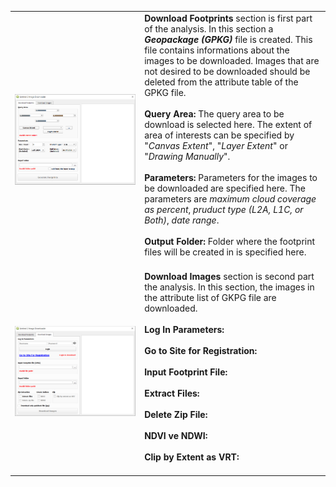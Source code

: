<table>
  <tr>
    <td><img width="1750" src="./images/image1.PNG"></td>
    <td>
      <b>Download Footprints</b> section is first part of the analysis. In this section a <i><b>Geopackage (GPKG)</b></i> file is created. This file contains informations about the images to be downloaded. Images that are not desired to be downloaded should be deleted from the attribute table of the GPKG file.<br/><br/>
      <b>Query Area:</b> The query area to be download is selected here. The extent of area of interests can be specified by "<i>Canvas Extent</i>", "<i>Layer Extent</i>" or "<i>Drawing Manually</i>".<br/><br/>
      <b>Parameters:</b> Parameters for the images to be downloaded are specified here. The parameters are <i>maximum cloud coverage as percent</i>, <i>pruduct type (L2A, L1C, or Both)</i>, <i>date range</i>.<br/><br/>
       <b>Output Folder:</b> Folder where the footprint files will be created in is specified here.<br/><br/>
    </td>
  </tr>
  <tr>
    <td><img width="1750" src="./images/image2.PNG"></td>
    <td>
      <b>Download Images</b> section is second part the analysis. In this section, the images in the attribute list of GKPG file are downloaded.<br/><br/>
      <b>Log In Parameters:</b><br/><br/>
      <b>Go to Site for Registration:</b><br/><br/>
      <b>Input Footprint File:</b><br/><br/>
      <b>Extract Files:</b><br/><br/>
      <b>Delete Zip File:</b><br/><br/>
      <b>NDVI ve NDWI:</b><br/><br/>
      <b>Clip by Extent as VRT:</b><br/><br/>
    </td>
  </tr>
</table>
